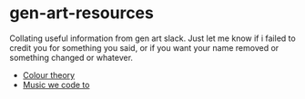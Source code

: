 # gen-art-resources
Collating useful information from gen art slack. Just let me know if i failed to credit you for something you said, or if you want your name removed or something changed or whatever. 


* [Colour theory](https://github.com/amygoodchild/gen-art-resources/blob/main/colour-theory.md)
* [Music we code to](https://github.com/amygoodchild/gen-art-resources/blob/main/music.md)
